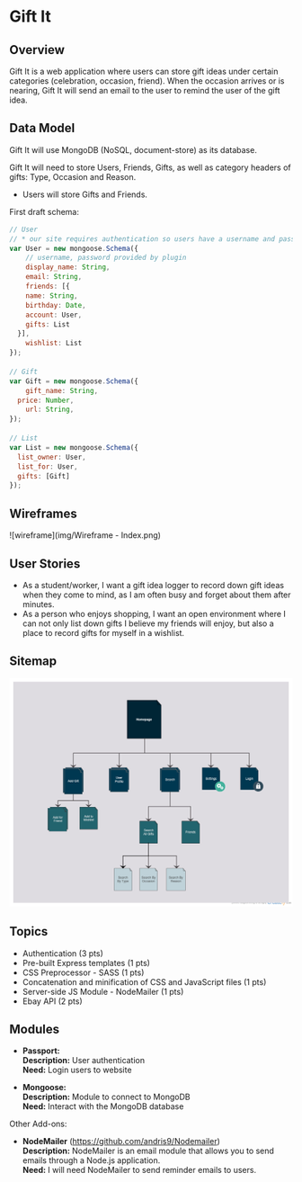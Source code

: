 # Gift It

## Overview

Gift It is a web application where users can store gift ideas under certain categories (celebration, occasion, friend). When the occasion arrives or is nearing, Gift It will send an email to the user to remind the user of the gift idea.

## Data Model

Gift It will use MongoDB (NoSQL, document-store) as its database.

Gift It will need to store Users, Friends, Gifts, as well as category headers of gifts: Type, Occasion and Reason.

* Users will store Gifts and Friends. 

First draft schema:

```javascript
// User
// * our site requires authentication so users have a username and password
var User = new mongoose.Schema({
	// username, password provided by plugin
	display_name: String,
	email: String,
	friends: [{
    name: String,
    birthday: Date,
    account: User,
    gifts: List
  }],
	wishlist: List
});

// Gift
var Gift = new mongoose.Schema({
	gift_name: String,
  price: Number,
	url: String,
});

// List
var List = new mongoose.Schema({
  list_owner: User,
  list_for: User,
  gifts: [Gift]
});
```

## Wireframes

![wireframe](img/Wireframe - Index.png)

## User Stories

* As a student/worker, I want a gift idea logger to record down gift ideas when they come to mind, as I am often busy and forget about them after minutes.
* As a person who enjoys shopping, I want an open environment where I can not only list down gifts I believe my friends will enjoy, but also a place to record gifts for myself in a wishlist.

## Sitemap

![site map](img/SiteMap.png)

## Topics

* Authentication (3 pts)
* Pre-built Express templates (1 pts)
* CSS Preprocessor - SASS (1 pts)
* Concatenation and minification of CSS and JavaScript files (1 pts)
* Server-side JS Module - NodeMailer (1 pts)
* Ebay API (2 pts)

## Modules

* <b>Passport:</b><br>
	<b>Description:</b> User authentication<br>
	<b>Need:</b> Login users to website

* <b>Mongoose:</b><br>
	<b>Description:</b> Module to connect to MongoDB<br>
	<b>Need:</b> Interact with the MongoDB database

Other Add-ons:

* <b>NodeMailer</b> (https://github.com/andris9/Nodemailer)<br>
	<b>Description:</b> NodeMailer is an email module that allows you to send emails through a Node.js application.<br>
	<b>Need:</b> I will need NodeMailer to send reminder emails to users.
